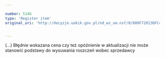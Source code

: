 ```yaml
---

number: 5146
type: 'Register item'
original_uri: 'http://decyzje.uokik.gov.pl/nd_wz_um.nsf/0/880F72013DFC4CA2C1257BC0003DDE95?OpenDocument'


---
```


(...) Błędnie wskazana cena czy też opóźnienie w aktualizacji nie może stanowić podstawy do wysuwania roszczeń wobec sprzedawcy

